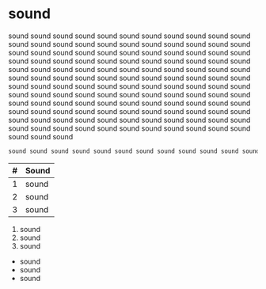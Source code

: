# sound

sound sound sound sound sound sound sound sound sound sound sound sound sound sound sound sound sound sound sound sound sound sound sound sound sound sound sound sound sound sound sound sound sound sound sound sound sound sound sound sound sound sound sound sound sound sound sound sound sound sound sound sound sound sound sound sound sound sound sound sound sound sound sound sound sound sound sound sound sound sound sound sound sound sound sound sound sound sound sound sound sound sound sound sound sound sound sound sound sound sound sound sound sound sound sound sound sound sound sound sound sound sound sound sound sound sound sound sound sound sound sound sound sound sound sound sound sound sound sound sound sound sound sound sound sound sound sound sound sound sound sound sound sound sound sound 

```bash
sound sound sound sound sound sound sound sound sound sound sound sound sound sound sound sound sound sound sound sound sound sound sound sound sound sound sound sound sound sound sound sound sound sound sound sound sound sound sound sound sound sound sound sound sound sound sound sound sound sound sound sound sound sound sound sound sound sound sound sound sound sound sound sound sound sound sound sound sound sound sound soundsound sound sound sound sound sound sound sound sound 
```

| # | Sound |
|---|-------|
| 1 | sound |
| 2 | sound |
| 3 | sound |

1. sound
2. sound
3. sound 

- sound
- sound
- sound
